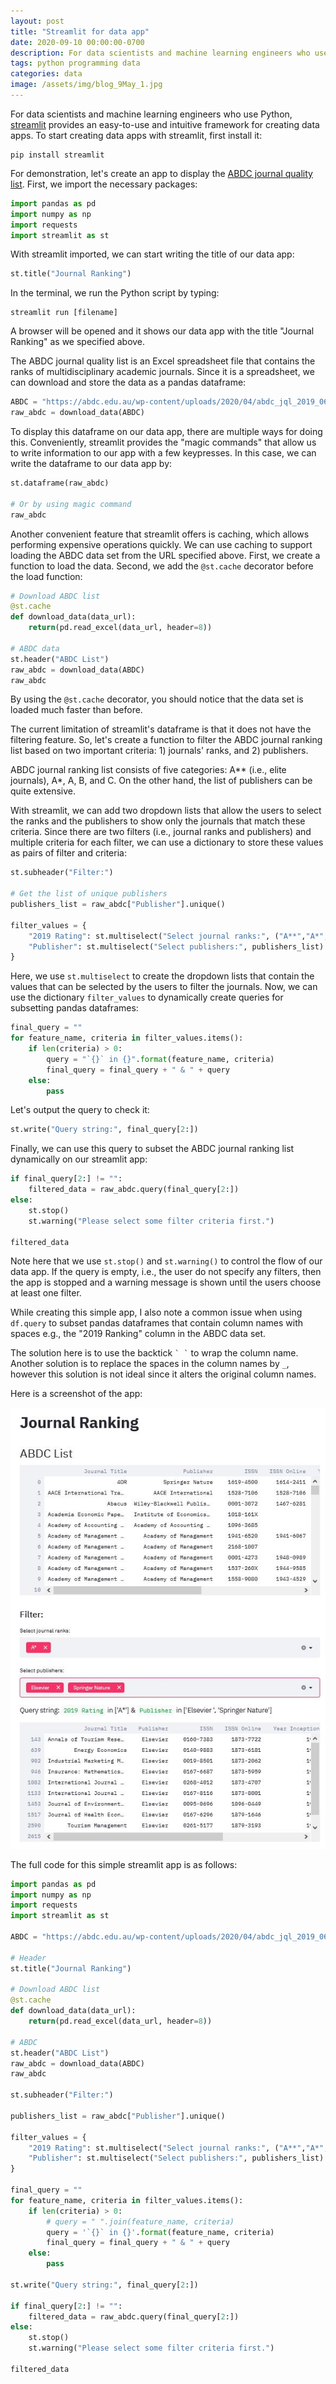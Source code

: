 ```yaml
---
layout: post
title: "Streamlit for data app"
date: 2020-09-10 00:00:00-0700
description: For data scientists and machine learning engineers who use Python, streamlit provides an easy-to-use and intuitive framework for creating data apps.
tags: python programming data
categories: data
image: /assets/img/blog_9May_1.jpg
---
```

For data scientists and machine learning engineers who use Python, [streamlit](https://www.streamlit.io/) provides an easy-to-use and intuitive framework for creating data apps. To start creating data apps with streamlit, first install it:

```
pip install streamlit
```
For demonstration, let's create an app to display the [ABDC journal quality list](https://abdc.edu.au/). First, we import the necessary packages:

```python
import pandas as pd
import numpy as np
import requests
import streamlit as st
```

With streamlit imported, we can start writing the title of our data app:

```python
st.title("Journal Ranking")
```

In the terminal, we run the Python script by typing:

```
streamlit run [filename]
```

A browser will be opened and it shows our data app with the title "Journal Ranking" as we specified above.

The ABDC journal quality list is an Excel spreadsheet file that contains the ranks of multidisciplinary academic journals. Since it is a spreadsheet, we can download and store the data as a pandas dataframe:

```python
ABDC = "https://abdc.edu.au/wp-content/uploads/2020/04/abdc_jql_2019_0612-1.1.xlsx"
raw_abdc = download_data(ABDC)
```

To display this dataframe on our data app, there are multiple ways for doing this. Conveniently, streamlit provides the "magic commands" that allow us to write information to our app with a few keypresses. In this case, we can write the dataframe to our data app by:

```python
st.dataframe(raw_abdc)

# Or by using magic command
raw_abdc
```

Another convenient feature that streamlit offers is caching, which allows performing expensive operations quickly. We can use caching to support loading the ABDC data set from the URL specified above. First, we create a function to load the data. Second, we add the ```@st.cache``` decorator before the load function:

```python
# Download ABDC list
@st.cache
def download_data(data_url):
    return(pd.read_excel(data_url, header=8))

# ABDC data
st.header("ABDC List")
raw_abdc = download_data(ABDC)
raw_abdc
```

By using the ```@st.cache``` decorator, you should notice that the data set is loaded much faster than before.

The current limitation of streamlit's dataframe is that it does not have the filtering feature. So, let's create a function to filter the ABDC journal ranking list based on two important criteria: 1) journals' ranks, and 2) publishers.

ABDC journal ranking list consists of five categories: A** (i.e., elite journals), A*, A, B, and C. On the other hand, the list of publishers can be quite extensive.

With streamlit, we can add two dropdown lists that allow the users to select the ranks and the publishers to show only the journals that match these criteria. Since there are two filters (i.e., journal ranks and publishers) and multiple criteria for each filter, we can use a dictionary to store these values as pairs of filter and criteria:

```python
st.subheader("Filter:")

# Get the list of unique publishers
publishers_list = raw_abdc["Publisher"].unique()

filter_values = {
    "2019 Rating": st.multiselect("Select journal ranks:", ("A**","A*", "A", "B", "C")),
    "Publisher": st.multiselect("Select publishers:", publishers_list)
}
```

Here, we use ```st.multiselect``` to create the dropdown lists that contain the values that can be selected by the users to filter the journals. Now, we can use the dictionary ```filter_values``` to dynamically create queries for subsetting pandas dataframes:

```python
final_query = ""
for feature_name, criteria in filter_values.items():
    if len(criteria) > 0:
        query = "`{}` in {}".format(feature_name, criteria)
        final_query = final_query + " & " + query
    else:
        pass
```

Let's output the query to check it:

```python
st.write("Query string:", final_query[2:])
```

Finally, we can use this query to subset the ABDC journal ranking list dynamically on our streamlit app:

```python
if final_query[2:] != "":
    filtered_data = raw_abdc.query(final_query[2:])
else:
    st.stop()
    st.warning("Please select some filter criteria first.")
    
filtered_data
```

Note here that we use ```st.stop()``` and ```st.warning()``` to control the flow of our data app. If the query is empty, i.e., the user do not specify any filters, then the app is stopped and a warning message is shown until the users choose at least one filter.

While creating this simple app, I also note a common issue when using ```df.query``` to subset pandas dataframes that contain column names with spaces e.g., the "2019 Ranking" column in the ABDC data set. 

The solution here is to use the backtick ``` ` ` ``` to wrap the column name. Another solution is to replace the spaces in the column names by ``_``, however this solution is not ideal since it alters the original column names.

Here is a screenshot of the app:

![Screenshot of ABDC journal ranking app](/assets/img/journal_ranking_app.JPG)

The full code for this simple streamlit app is as follows:

```python
import pandas as pd
import numpy as np
import requests
import streamlit as st

ABDC = "https://abdc.edu.au/wp-content/uploads/2020/04/abdc_jql_2019_0612-1.1.xlsx"

# Header
st.title("Journal Ranking")

# Download ABDC list
@st.cache
def download_data(data_url):
    return(pd.read_excel(data_url, header=8))

# ABDC
st.header("ABDC List")
raw_abdc = download_data(ABDC)
raw_abdc

st.subheader("Filter:")

publishers_list = raw_abdc["Publisher"].unique()

filter_values = {
    "2019 Rating": st.multiselect("Select journal ranks:", ("A**","A*", "A", "B", "C")),
    "Publisher": st.multiselect("Select publishers:", publishers_list)
}

final_query = ""
for feature_name, criteria in filter_values.items():
    if len(criteria) > 0:
        # query = " ".join(feature_name, criteria)
        query = '`{}` in {}'.format(feature_name, criteria)
        final_query = final_query + " & " + query
    else:
        pass

st.write("Query string:", final_query[2:])

if final_query[2:] != "":
    filtered_data = raw_abdc.query(final_query[2:])
else:
    st.stop()
    st.warning("Please select some filter criteria first.")
    
filtered_data
```